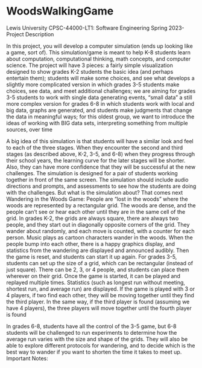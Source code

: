# WoodsWalkingGame

Lewis University
CPSC-44000-LT1: Software Engineering
Spring 2023- Project Description

In this project, you will develop a computer simulation (ends up looking like a game, sort of). This simulation/game is meant to help K-8 students learn about computation, computational thinking, math concepts, and computer science.
The project will have 3 pieces:
a fairly simple visualization designed to show grades K-2 students the basic idea (and perhaps entertain them); students will make some choices, and see what develops
a slightly more complicated version in which grades 3-5 students make choices, see data, and meet additional challenges; we are aiming for grades 3-5 students to work with single data generating events, “small data”
a still more complex version for grades 6-8 in which students work with local and big data, graphs are generated, and students make judgments that change the data in meaningful ways; for this oldest group, we want to introduce the ideas of working with BIG data sets, interpreting something from multiple sources, over time
 
A big idea of this simulation is that students will have a similar look and feel to each of the three stages. When they encounter the second and third stages (as described above, K-2, 3-5, and 6-8) when they progress through their school years, the learning curve for the later stages will be shorter. Also, they can have more confidence that they will be successful at the new challenges.
The simulation is designed for a pair of students working together in front of the same screen. The simulation should include audio directions and prompts, and assessments to see how the students are doing with the challenges.
But what is the simulation about? That comes next
Wandering in the Woods Game:  People are “lost in the woods” where the woods are represented by a rectangular grid. The woods are dense, and the people can’t see or hear each other until they are in the same cell of the grid.
In grades K-2, the grids are always square, there are always two people, and they start out in diagonally opposite corners of the grid. They wander about randomly, and each move is counted, with a counter for each person. Music plays as cartoon characters wander in the woods. When the people bump into each other, there is a happy graphics display, and statistics from the wandering are displayed and announced audibly. Then the game is reset, and students can start it up again.
For grades 3-5, students can set up the size of a grid, which can be rectangular (instead of just square). There can be 2, 3, or 4 people, and students can place them wherever on their grid. Once the game is started, it can be played and replayed multiple times. Statistics (such as longest run without meeting, shortest run, and average run) are displayed.
If the game is played with 3 or 4 players, if two find each other, they will be moving together until they find the third player. In the same way, if the third player is found (assuming we have 4 players), the three players will move together until the fourth player is found
 
In grades 6-8, students have all the control of the 3-5 game, but 6-8 students will be challenged to run experiments to determine how the average run varies with the size and shape of the grids. They will also be able to explore different protocols for wandering, and to decide which is the best way to wander if you want to shorten the time it takes to meet up.
Important Notes:
